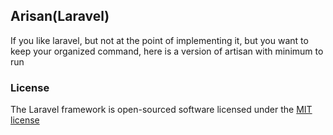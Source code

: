 ## Arisan(Laravel)

If you like laravel, but not at the point of implementing it, but you want to keep your organized command, here is a version of artisan with minimum to run

### License

The Laravel framework is open-sourced software licensed under the [MIT license](http://opensource.org/licenses/MIT)